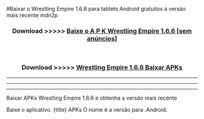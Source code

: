 #Baixar o Wrestling Empire 1.6.6   para tablets Android gratuitos a versão mais recente mdn2p


<div align="center">
<h3>Download >>>>> <a href="https://pt-web.web.app/?pt= Wrestling Empire 1.6.6 ">Baixe o A P K Wrestling Empire 1.6.6  [sem anúncios]</a></h3><br>

<h3>Download >>>>> <a href="https://pt-web.web.app/?pt= Wrestling Empire 1.6.6 ">Wrestling Empire 1.6.6  Baixar APKs</a></h3>
</div>

----------------------------------------------------------

----------------------------------------------------------

----------------------------------------------------------

Baixar APKs Wrestling Empire 1.6.6  e obtenha a versão mais recente

Baixe o aplicativo. {title} APKs O nome é a versão para .Android.



